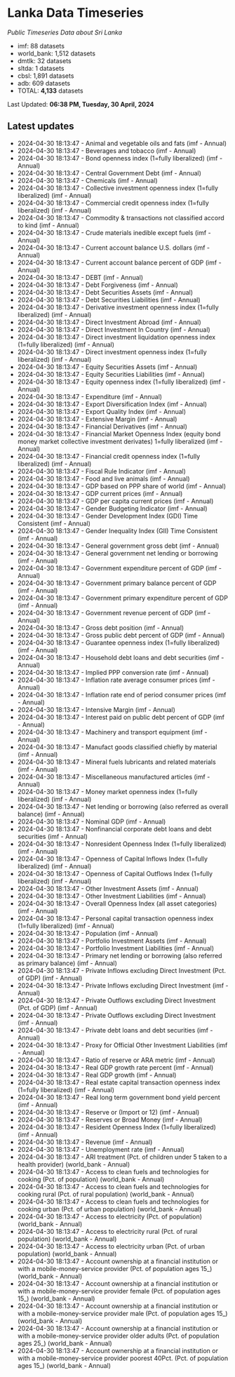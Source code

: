 # Lanka Data Timeseries
*Public Timeseries Data about Sri Lanka*

* imf: 88 datasets
* world_bank: 1,512 datasets
* dmtlk: 32 datasets
* sltda: 1 datasets
* cbsl: 1,891 datasets
* adb: 609 datasets
* TOTAL: **4,133** datasets

Last Updated: **06:38 PM, Tuesday, 30 April, 2024**

## Latest updates

* 2024-04-30 18:13:47 - Animal and vegetable oils and fats (imf - Annual)
* 2024-04-30 18:13:47 - Beverages and tobacco (imf - Annual)
* 2024-04-30 18:13:47 - Bond openness index (1=fully liberalized) (imf - Annual)
* 2024-04-30 18:13:47 - Central Government Debt (imf - Annual)
* 2024-04-30 18:13:47 - Chemicals (imf - Annual)
* 2024-04-30 18:13:47 - Collective investment openness index (1=fully liberalized) (imf - Annual)
* 2024-04-30 18:13:47 - Commercial credit openness index (1=fully liberalized) (imf - Annual)
* 2024-04-30 18:13:47 - Commodity & transactions not classified accord to kind (imf - Annual)
* 2024-04-30 18:13:47 - Crude materials inedible except fuels (imf - Annual)
* 2024-04-30 18:13:47 - Current account balance U.S. dollars (imf - Annual)
* 2024-04-30 18:13:47 - Current account balance percent of GDP (imf - Annual)
* 2024-04-30 18:13:47 - DEBT (imf - Annual)
* 2024-04-30 18:13:47 - Debt Forgiveness (imf - Annual)
* 2024-04-30 18:13:47 - Debt Securities Assets (imf - Annual)
* 2024-04-30 18:13:47 - Debt Securities Liabilities (imf - Annual)
* 2024-04-30 18:13:47 - Derivative investment openness index (1=fully liberalized) (imf - Annual)
* 2024-04-30 18:13:47 - Direct Investment Abroad (imf - Annual)
* 2024-04-30 18:13:47 - Direct Investment In Country (imf - Annual)
* 2024-04-30 18:13:47 - Direct investment liquidation openness index (1=fully liberalized) (imf - Annual)
* 2024-04-30 18:13:47 - Direct investment openness index (1=fully liberalized) (imf - Annual)
* 2024-04-30 18:13:47 - Equity Securities Assets (imf - Annual)
* 2024-04-30 18:13:47 - Equity Securities Liabilities (imf - Annual)
* 2024-04-30 18:13:47 - Equity openness index (1=fully liberalized) (imf - Annual)
* 2024-04-30 18:13:47 - Expenditure (imf - Annual)
* 2024-04-30 18:13:47 - Export Diversification Index (imf - Annual)
* 2024-04-30 18:13:47 - Export Quality Index (imf - Annual)
* 2024-04-30 18:13:47 - Extensive Margin (imf - Annual)
* 2024-04-30 18:13:47 - Financial Derivatives (imf - Annual)
* 2024-04-30 18:13:47 - Financial Market Openness Index (equity bond money market collective investment derivates) 1=fully liberalized (imf - Annual)
* 2024-04-30 18:13:47 - Financial credit openness index (1=fully liberalized) (imf - Annual)
* 2024-04-30 18:13:47 - Fiscal Rule Indicator (imf - Annual)
* 2024-04-30 18:13:47 - Food and live animals (imf - Annual)
* 2024-04-30 18:13:47 - GDP based on PPP share of world (imf - Annual)
* 2024-04-30 18:13:47 - GDP current prices (imf - Annual)
* 2024-04-30 18:13:47 - GDP per capita current prices (imf - Annual)
* 2024-04-30 18:13:47 - Gender Budgeting Indicator (imf - Annual)
* 2024-04-30 18:13:47 - Gender Development Index (GDI) Time Consistent (imf - Annual)
* 2024-04-30 18:13:47 - Gender Inequality Index (GII) Time Consistent (imf - Annual)
* 2024-04-30 18:13:47 - General government gross debt (imf - Annual)
* 2024-04-30 18:13:47 - General government net lending or borrowing (imf - Annual)
* 2024-04-30 18:13:47 - Government expenditure percent of GDP (imf - Annual)
* 2024-04-30 18:13:47 - Government primary balance percent of GDP (imf - Annual)
* 2024-04-30 18:13:47 - Government primary expenditure percent of GDP (imf - Annual)
* 2024-04-30 18:13:47 - Government revenue percent of GDP (imf - Annual)
* 2024-04-30 18:13:47 - Gross debt position (imf - Annual)
* 2024-04-30 18:13:47 - Gross public debt percent of GDP (imf - Annual)
* 2024-04-30 18:13:47 - Guarantee openness index (1=fully liberalized) (imf - Annual)
* 2024-04-30 18:13:47 - Household debt loans and debt securities (imf - Annual)
* 2024-04-30 18:13:47 - Implied PPP conversion rate (imf - Annual)
* 2024-04-30 18:13:47 - Inflation rate average consumer prices (imf - Annual)
* 2024-04-30 18:13:47 - Inflation rate end of period consumer prices (imf - Annual)
* 2024-04-30 18:13:47 - Intensive Margin (imf - Annual)
* 2024-04-30 18:13:47 - Interest paid on public debt percent of GDP (imf - Annual)
* 2024-04-30 18:13:47 - Machinery and transport equipment (imf - Annual)
* 2024-04-30 18:13:47 - Manufact goods classified chiefly by material (imf - Annual)
* 2024-04-30 18:13:47 - Mineral fuels lubricants and related materials (imf - Annual)
* 2024-04-30 18:13:47 - Miscellaneous manufactured articles (imf - Annual)
* 2024-04-30 18:13:47 - Money market openness index (1=fully liberalized) (imf - Annual)
* 2024-04-30 18:13:47 - Net lending or borrowing (also referred as overall balance) (imf - Annual)
* 2024-04-30 18:13:47 - Nominal GDP (imf - Annual)
* 2024-04-30 18:13:47 - Nonfinancial corporate debt loans and debt securities (imf - Annual)
* 2024-04-30 18:13:47 - Nonresident Openness Index (1=fully liberalized) (imf - Annual)
* 2024-04-30 18:13:47 - Openness of Capital Inflows Index (1=fully liberalized) (imf - Annual)
* 2024-04-30 18:13:47 - Openness of Capital Outflows Index (1=fully liberalized) (imf - Annual)
* 2024-04-30 18:13:47 - Other Investment Assets (imf - Annual)
* 2024-04-30 18:13:47 - Other Investment Liabilities (imf - Annual)
* 2024-04-30 18:13:47 - Overall Openness Index (all asset categories) (imf - Annual)
* 2024-04-30 18:13:47 - Personal capital transaction openness index (1=fully liberalized) (imf - Annual)
* 2024-04-30 18:13:47 - Population (imf - Annual)
* 2024-04-30 18:13:47 - Portfolio Investment Assets (imf - Annual)
* 2024-04-30 18:13:47 - Portfolio Investment Liabilities (imf - Annual)
* 2024-04-30 18:13:47 - Primary net lending or borrowing (also referred as primary balance) (imf - Annual)
* 2024-04-30 18:13:47 - Private Inflows excluding Direct Investment (Pct. of GDP) (imf - Annual)
* 2024-04-30 18:13:47 - Private Inflows excluding Direct Investment (imf - Annual)
* 2024-04-30 18:13:47 - Private Outflows excluding Direct Investment (Pct. of GDP) (imf - Annual)
* 2024-04-30 18:13:47 - Private Outflows excluding Direct Investment (imf - Annual)
* 2024-04-30 18:13:47 - Private debt loans and debt securities (imf - Annual)
* 2024-04-30 18:13:47 - Proxy for Official Other Investment Liabilities (imf - Annual)
* 2024-04-30 18:13:47 - Ratio of reserve or ARA metric (imf - Annual)
* 2024-04-30 18:13:47 - Real GDP growth rate percent (imf - Annual)
* 2024-04-30 18:13:47 - Real GDP growth (imf - Annual)
* 2024-04-30 18:13:47 - Real estate capital transaction openness index (1=fully liberalized) (imf - Annual)
* 2024-04-30 18:13:47 - Real long term government bond yield percent (imf - Annual)
* 2024-04-30 18:13:47 - Reserve or (Import or 12) (imf - Annual)
* 2024-04-30 18:13:47 - Reserves or Broad Money (imf - Annual)
* 2024-04-30 18:13:47 - Resident Openness Index (1=fully liberalized) (imf - Annual)
* 2024-04-30 18:13:47 - Revenue (imf - Annual)
* 2024-04-30 18:13:47 - Unemployment rate (imf - Annual)
* 2024-04-30 18:13:47 - ARI treatment (Pct. of children under 5 taken to a health provider) (world_bank - Annual)
* 2024-04-30 18:13:47 - Access to clean fuels and technologies for cooking (Pct. of population) (world_bank - Annual)
* 2024-04-30 18:13:47 - Access to clean fuels and technologies for cooking rural (Pct. of rural population) (world_bank - Annual)
* 2024-04-30 18:13:47 - Access to clean fuels and technologies for cooking urban (Pct. of urban population) (world_bank - Annual)
* 2024-04-30 18:13:47 - Access to electricity (Pct. of population) (world_bank - Annual)
* 2024-04-30 18:13:47 - Access to electricity rural (Pct. of rural population) (world_bank - Annual)
* 2024-04-30 18:13:47 - Access to electricity urban (Pct. of urban population) (world_bank - Annual)
* 2024-04-30 18:13:47 - Account ownership at a financial institution or with a mobile-money-service provider (Pct. of population ages 15_) (world_bank - Annual)
* 2024-04-30 18:13:47 - Account ownership at a financial institution or with a mobile-money-service provider female (Pct. of population ages 15_) (world_bank - Annual)
* 2024-04-30 18:13:47 - Account ownership at a financial institution or with a mobile-money-service provider male (Pct. of population ages 15_) (world_bank - Annual)
* 2024-04-30 18:13:47 - Account ownership at a financial institution or with a mobile-money-service provider older adults (Pct. of population ages 25_) (world_bank - Annual)
* 2024-04-30 18:13:47 - Account ownership at a financial institution or with a mobile-money-service provider poorest 40Pct. (Pct. of population ages 15_) (world_bank - Annual)